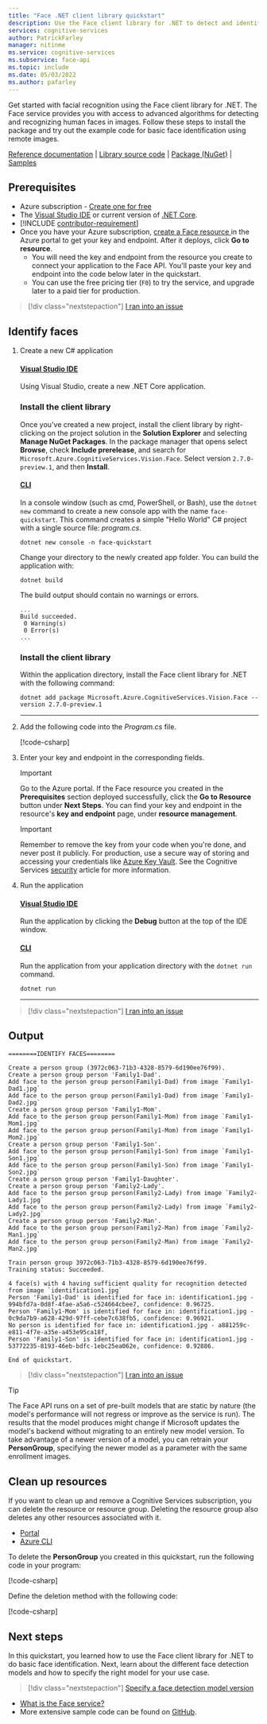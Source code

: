 ```yaml
---
title: "Face .NET client library quickstart"
description: Use the Face client library for .NET to detect and identify faces (facial recognition search).
services: cognitive-services
author: PatrickFarley
manager: nitinme
ms.service: cognitive-services
ms.subservice: face-api
ms.topic: include
ms.date: 05/03/2022
ms.author: pafarley
---
```


Get started with facial recognition using the Face client library for .NET. The Face service provides you with access to advanced algorithms for detecting and recognizing human faces in images. Follow these steps to install the package and try out the example code for basic face identification using remote images.

[Reference documentation](/dotnet/api/overview/azure/cognitiveservices/face-readme) | [Library source code](https://github.com/Azure/azure-sdk-for-net/tree/master/sdk/cognitiveservices/Vision.Face) | [Package (NuGet)](https://www.nuget.org/packages/Microsoft.Azure.CognitiveServices.Vision.Face/2.7.0-preview.1) | [Samples](/samples/browse/?products=azure&term=face)

## Prerequisites

* Azure subscription - [Create one for free](https://azure.microsoft.com/free/cognitive-services/)
* The [Visual Studio IDE](https://visualstudio.microsoft.com/vs/) or current version of [.NET Core](https://dotnet.microsoft.com/download/dotnet-core).
* [!INCLUDE [contributor-requirement](../../../includes/quickstarts/contributor-requirement.md)]
* Once you have your Azure subscription, <a href="https://portal.azure.com/#create/Microsoft.CognitiveServicesFace"  title="Create a Face resource"  target="_blank">create a Face resource </a> in the Azure portal to get your key and endpoint. After it deploys, click **Go to resource**.
    * You will need the key and endpoint from the resource you create to connect your application to the Face API. You'll paste your key and endpoint into the code below later in the quickstart.
    * You can use the free pricing tier (`F0`) to try the service, and upgrade later to a paid tier for production.

> [!div class="nextstepaction"]
> <a href="https://microsoft.qualtrics.com/jfe/form/SV_0Cl5zkG3CnDjq6O?PLanguage=CSHARP&Pillar=Vision&Product=Face&Page=quickstart&Section=Prerequisites" target="_target">I ran into an issue</a>

## Identify faces

1. Create a new C# application

    #### [Visual Studio IDE](#tab/visual-studio)

    Using Visual Studio, create a new .NET Core application. 

    ### Install the client library 

    Once you've created a new project, install the client library by right-clicking on the project solution in the **Solution Explorer** and selecting **Manage NuGet Packages**. In the package manager that opens select **Browse**, check **Include prerelease**, and search for `Microsoft.Azure.CognitiveServices.Vision.Face`. Select version `2.7.0-preview.1`, and then **Install**. 

    #### [CLI](#tab/cli)

    In a console window (such as cmd, PowerShell, or Bash), use the `dotnet new` command to create a new console app with the name `face-quickstart`. This command creates a simple "Hello World" C# project with a single source file: *program.cs*. 

    ```console
    dotnet new console -n face-quickstart
    ```

    Change your directory to the newly created app folder. You can build the application with:

    ```console
    dotnet build
    ```

    The build output should contain no warnings or errors. 

    ```console
    ...
    Build succeeded.
     0 Warning(s)
     0 Error(s)
    ...
    ```

    ### Install the client library 

    Within the application directory, install the Face client library for .NET with the following command:

    ```console
    dotnet add package Microsoft.Azure.CognitiveServices.Vision.Face --version 2.7.0-preview.1
    ```

    ---
1. Add the following code into the *Program.cs* file.
    
    [!code-csharp[](~/cognitive-services-quickstart-code/dotnet/Face/FaceQuickstart-single.cs?name=snippet_single)]


1. Enter your key and endpoint in the corresponding fields.

    > [!IMPORTANT]
    > Go to the Azure portal. If the Face resource you created in the **Prerequisites** section deployed successfully, click the **Go to Resource** button under **Next Steps**. You can find your key and endpoint in the resource's **key and endpoint** page, under **resource management**. 

    > [!IMPORTANT]
    > Remember to remove the key from your code when you're done, and never post it publicly. For production, use a secure way of storing and accessing your credentials like [Azure Key Vault](../../../../key-vault/general/overview.md). See the Cognitive Services [security](../../../cognitive-services-security.md) article for more information.

1. Run the application

    #### [Visual Studio IDE](#tab/visual-studio)

    Run the application by clicking the **Debug** button at the top of the IDE window.

    #### [CLI](#tab/cli)

    Run the application from your application directory with the `dotnet run` command.

    ```dotnet
    dotnet run
    ```

    ---

> [!div class="nextstepaction"]
> <a href="https://microsoft.qualtrics.com/jfe/form/SV_0Cl5zkG3CnDjq6O?PLanguage=CSHARP&Pillar=Vision&Product=Face&Page=quickstart&Section=Identify-faces" target="_target">I ran into an issue</a>

## Output

```console
========IDENTIFY FACES========

Create a person group (3972c063-71b3-4328-8579-6d190ee76f99).
Create a person group person 'Family1-Dad'.
Add face to the person group person(Family1-Dad) from image `Family1-Dad1.jpg`
Add face to the person group person(Family1-Dad) from image `Family1-Dad2.jpg`
Create a person group person 'Family1-Mom'.
Add face to the person group person(Family1-Mom) from image `Family1-Mom1.jpg`
Add face to the person group person(Family1-Mom) from image `Family1-Mom2.jpg`
Create a person group person 'Family1-Son'.
Add face to the person group person(Family1-Son) from image `Family1-Son1.jpg`
Add face to the person group person(Family1-Son) from image `Family1-Son2.jpg`
Create a person group person 'Family1-Daughter'.
Create a person group person 'Family2-Lady'.
Add face to the person group person(Family2-Lady) from image `Family2-Lady1.jpg`
Add face to the person group person(Family2-Lady) from image `Family2-Lady2.jpg`
Create a person group person 'Family2-Man'.
Add face to the person group person(Family2-Man) from image `Family2-Man1.jpg`
Add face to the person group person(Family2-Man) from image `Family2-Man2.jpg`

Train person group 3972c063-71b3-4328-8579-6d190ee76f99.
Training status: Succeeded.

4 face(s) with 4 having sufficient quality for recognition detected from image `identification1.jpg`
Person 'Family1-Dad' is identified for face in: identification1.jpg - 994bfd7a-0d8f-4fae-a5a6-c524664cbee7, confidence: 0.96725.
Person 'Family1-Mom' is identified for face in: identification1.jpg - 0c9da7b9-a628-429d-97ff-cebe7c638fb5, confidence: 0.96921.
No person is identified for face in: identification1.jpg - a881259c-e811-4f7e-a35e-a453e95ca18f,
Person 'Family1-Son' is identified for face in: identification1.jpg - 53772235-8193-46eb-bdfc-1ebc25ea062e, confidence: 0.92886.

End of quickstart.
```

> [!div class="nextstepaction"]
> <a href="https://microsoft.qualtrics.com/jfe/form/SV_0Cl5zkG3CnDjq6O?PLanguage=CSHARP&Pillar=Vision&Product=Face&Page=quickstart&Section=Output" target="_target">I ran into an issue</a>

> [!TIP]
> The Face API runs on a set of pre-built models that are static by nature (the model's performance will not regress or improve as the service is run). The results that the model produces might change if Microsoft updates the model's backend without migrating to an entirely new model version. To take advantage of a newer version of a model, you can retrain your **PersonGroup**, specifying the newer model as a parameter with the same enrollment images.

## Clean up resources

If you want to clean up and remove a Cognitive Services subscription, you can delete the resource or resource group. Deleting the resource group also deletes any other resources associated with it.

* [Portal](../../../cognitive-services-apis-create-account.md#clean-up-resources)
* [Azure CLI](../../../cognitive-services-apis-create-account-cli.md#clean-up-resources)

To delete the **PersonGroup** you created in this quickstart, run the following code in your program:

[!code-csharp[](~/cognitive-services-quickstart-code/dotnet/Face/FaceQuickstart.cs?name=snippet_persongroup_delete)]

Define the deletion method with the following code:

[!code-csharp[](~/cognitive-services-quickstart-code/dotnet/Face/FaceQuickstart.cs?name=snippet_deletepersongroup)]

## Next steps

In this quickstart, you learned how to use the Face client library for .NET to do basic face identification. Next, learn about the different face detection models and how to specify the right model for your use case.

> [!div class="nextstepaction"]
> [Specify a face detection model version](../../how-to/specify-detection-model.md)

* [What is the Face service?](../../overview.md)
* More extensive sample code can be found on [GitHub](https://github.com/Azure-Samples/cognitive-services-quickstart-code/blob/master/dotnet/Face/FaceQuickstart.cs).